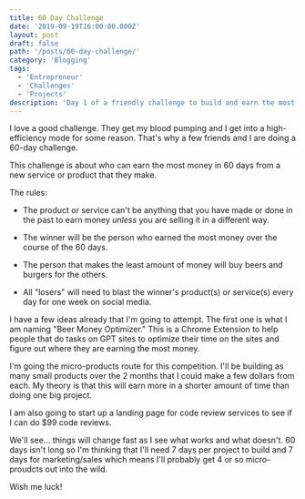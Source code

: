 ```yaml
---
title: 60 Day Challenge
date: '2019-09-19T16:00:00.000Z'
layout: post
draft: false
path: '/posts/60-day-challenge/'
category: 'Blogging'
tags:
  - 'Entrepreneur'
  - 'Challenges'
  - 'Projects'
description: 'Day 1 of a friendly challenge to build and earn the most money in 60 days.'
---
```


I love a good challenge. They get my blood pumping and I get into a high-efficiency mode for some reason. That's why a few friends and I are doing a 60-day challenge.

This challenge is about who can earn the most money in 60 days from a new service or product that they make.

The rules:

- The product or service can't be anything that you have made or done in the past to earn money _unless_ you are selling it in a different way.

- The winner will be the person who earned the most money over the course of the 60 days.

- The person that makes the least amount of money will buy beers and burgers for the others.

- All "losers" will need to blast the winner's product(s) or service(s) every day for one week on social media.

I have a few ideas already that I'm going to attempt. The first one is what I am naming "Beer Money Optimizer." This is a Chrome Extension to help people that do tasks on GPT sites to optimize their time on the sites and figure out where they are earning the most money.

I'm going the micro-products route for this competition. I'll be building as many small products over the 2 months that I could make a few dollars from each. My theory is that this will earn more in a shorter amount of time than doing one big project.

I am also going to start up a landing page for code review services to see if I can do $99 code reviews.

We'll see... things will change fast as I see what works and what doesn't. 60 days isn't long so I'm thinking that I'll need 7 days per project to build and 7 days for marketing/sales which means I'll probably get 4 or so micro-proudcts out into the wild.

Wish me luck!

